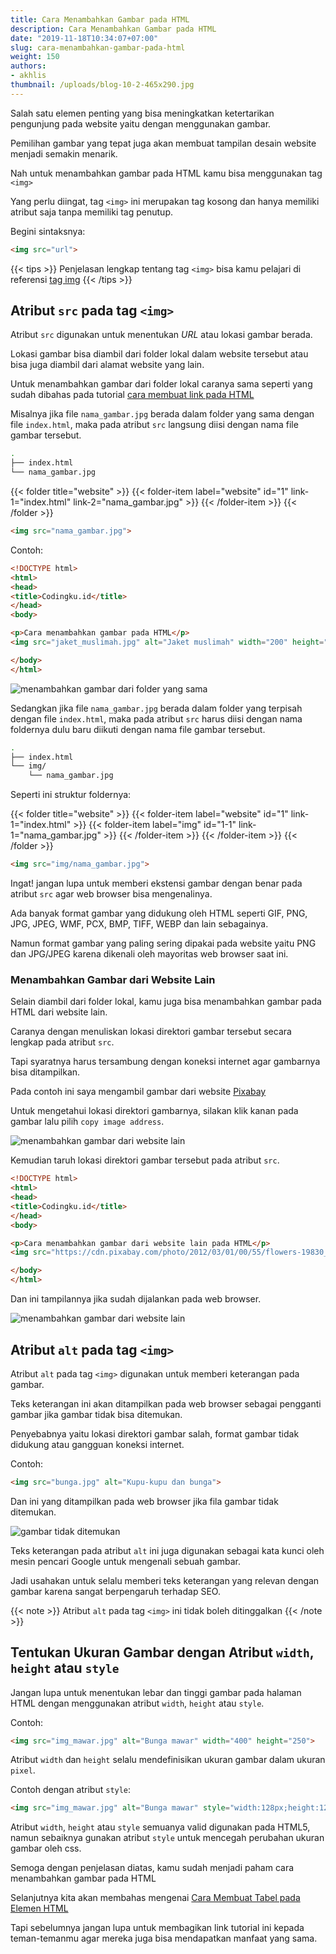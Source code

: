 ```yaml
---
title: Cara Menambahkan Gambar pada HTML
description: Cara Menambahkan Gambar pada HTML
date: "2019-11-18T10:34:07+07:00"
slug: cara-menambahkan-gambar-pada-html
weight: 150
authors:
- akhlis
thumbnail: /uploads/blog-10-2-465x290.jpg
---
```


Salah satu elemen penting yang bisa meningkatkan ketertarikan pengunjung pada website yaitu dengan menggunakan gambar.

Pemilihan gambar yang tepat juga akan membuat tampilan desain website menjadi semakin menarik.

Nah untuk menambahkan gambar pada HTML kamu bisa menggunakan tag `<img>`

Yang perlu diingat, tag `<img>` ini merupakan tag kosong dan hanya memiliki atribut saja tanpa memiliki tag penutup.

Begini sintaksnya:

```html
<img src="url">
```
{{< tips >}}
Penjelasan lengkap tentang tag `<img>` bisa kamu pelajari di referensi [tag img](/element/img/)
{{< /tips >}}

## Atribut `src` pada tag `<img>`

Atribut `src` digunakan untuk menentukan _URL_ atau lokasi gambar berada.

Lokasi gambar bisa diambil dari folder lokal dalam website tersebut atau bisa juga diambil dari alamat website yang lain.

Untuk menambahkan gambar dari folder lokal caranya sama seperti yang sudah dibahas pada tutorial [cara membuat link pada HTML](/html/cara-membuat-link-pada-html/)

Misalnya jika file `nama_gambar.jpg` berada dalam folder yang sama dengan file `index.html`, maka pada atribut `src` langsung diisi dengan nama file gambar tersebut.

```bash
.
├── index.html
└── nama_gambar.jpg
```

{{< folder title="website" >}}
{{< folder-item label="website" id="1" link-1="index.html" link-2="nama_gambar.jpg" >}}
{{< /folder-item >}}
{{< /folder >}}

```html
<img src="nama_gambar.jpg">
```

Contoh:

```html
<!DOCTYPE html>
<html>
<head>
<title>Codingku.id</title>
</head>
<body>

<p>Cara menambahkan gambar pada HTML</p>
<img src="jaket_muslimah.jpg" alt="Jaket muslimah" width="200" height="200">

</body>
</html>
```

![menambahkan gambar dari folder yang sama](/images/html/image-src-lokal.png)

Sedangkan jika file `nama_gambar.jpg` berada dalam folder yang terpisah dengan file `index.html`, maka pada atribut `src` harus diisi dengan nama foldernya dulu baru diikuti dengan nama file gambar tersebut.

```bash
.
├── index.html
└── img/
    └── nama_gambar.jpg
```


Seperti ini struktur foldernya:

{{< folder title="website" >}}
{{< folder-item label="website" id="1" link-1="index.html" >}}
{{< folder-item label="img" id="1-1" link-1="nama_gambar.jpg" >}}
{{< /folder-item >}}
{{< /folder-item >}}
{{< /folder >}}

```html
<img src="img/nama_gambar.jpg">
```

Ingat! jangan lupa untuk memberi ekstensi gambar dengan benar pada atribut `src` agar web browser bisa mengenalinya.

Ada banyak format gambar yang didukung oleh HTML seperti GIF, PNG, JPG, JPEG, WMF, PCX, BMP, TIFF, WEBP dan lain sebagainya.

Namun format gambar yang paling sering dipakai pada website yaitu PNG dan JPG/JPEG karena dikenali oleh mayoritas web browser saat ini.


### Menambahkan Gambar dari Website Lain

Selain diambil dari folder lokal, kamu juga bisa menambahkan gambar pada HTML dari website lain.

Caranya dengan menuliskan lokasi direktori gambar tersebut secara lengkap pada atribut `src`.

Tapi syaratnya harus tersambung dengan koneksi internet agar gambarnya bisa ditampilkan.

Pada contoh ini saya mengambil gambar dari website [Pixabay](https://pixabay.com/photos/flowers-butterflies-beautiful-19830/)

Untuk mengetahui lokasi direktori gambarnya, silakan klik kanan pada gambar lalu pilih `copy image address`.

![menambahkan gambar dari website lain](/images/html/image-src-eksternal.png)

Kemudian taruh lokasi direktori gambar tersebut pada atribut `src`.

```html
<!DOCTYPE html>
<html>
<head>
<title>Codingku.id</title>
</head>
<body>

<p>Cara menambahkan gambar dari website lain pada HTML</p>
<img src="https://cdn.pixabay.com/photo/2012/03/01/00/55/flowers-19830_960_720.jpg" alt="Kupu-kupu dan bunga" width="300">

</body>
</html>
```

Dan ini tampilannya jika sudah dijalankan pada web browser.

![menambahkan gambar dari website lain](/images/html/image-src-eksternal-2.png)


## Atribut `alt` pada tag `<img>`

Atribut `alt` pada tag `<img>` digunakan untuk memberi keterangan pada gambar.

Teks keterangan ini akan ditampilkan pada web browser sebagai pengganti gambar jika gambar tidak bisa ditemukan.

Penyebabnya yaitu lokasi direktori gambar salah, format gambar tidak didukung atau gangguan koneksi internet.

Contoh:

```html
<img src="bunga.jpg" alt="Kupu-kupu dan bunga">
```

Dan ini yang ditampilkan pada web browser jika fila gambar tidak ditemukan.

![gambar tidak ditemukan](/images/html/image-alt.png)

Teks keterangan pada atribut `alt` ini juga digunakan sebagai kata kunci oleh mesin pencari Google untuk mengenali sebuah gambar.

Jadi usahakan untuk selalu memberi teks keterangan yang relevan dengan gambar karena sangat berpengaruh terhadap SEO.

{{< note >}}
Atribut `alt` pada tag `<img>` ini tidak boleh ditinggalkan
{{< /note >}}

## Tentukan Ukuran Gambar dengan Atribut `width`, `height` atau `style`

Jangan lupa untuk menentukan lebar dan tinggi gambar pada halaman HTML dengan menggunakan atribut `width`, `height` atau `style`.

Contoh:

```html
<img src="img_mawar.jpg" alt="Bunga mawar" width="400" height="250">
```

Atribut `width` dan `height` selalu mendefinisikan ukuran gambar dalam ukuran `pixel`.

Contoh dengan atribut `style`:

```html
<img src="img_mawar.jpg" alt="Bunga mawar" style="width:128px;height:128px;">
```

Atribut `width`, `height` atau `style` semuanya valid digunakan pada HTML5, namun sebaiknya gunakan atribut `style` untuk mencegah perubahan ukuran gambar oleh css.

Semoga dengan penjelasan diatas, kamu sudah menjadi paham cara menambahkan gambar pada HTML

Selanjutnya kita akan membahas mengenai [Cara Membuat Tabel pada Elemen HTML](/html/cara-membuat-tabel-pada-elemen-html/)

Tapi sebelumnya jangan lupa untuk membagikan link tutorial ini kepada teman-temanmu agar mereka juga bisa mendapatkan manfaat yang sama.